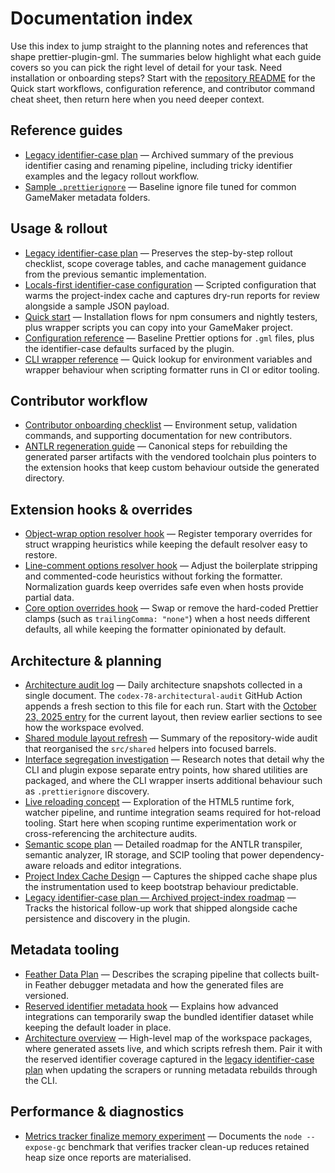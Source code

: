 # Documentation index

Use this index to jump straight to the planning notes and references that shape
prettier-plugin-gml. The summaries below highlight what each guide covers so you
can pick the right level of detail for your task. Need installation or
onboarding steps? Start with the [repository README](../README.md) for the
Quick start workflows, configuration reference, and contributor command cheat
sheet, then return here when you need deeper context.

## Reference guides

- [Legacy identifier-case plan](legacy-identifier-case-plan.md) — Archived
  summary of the previous identifier casing and renaming pipeline, including
  tricky identifier examples and the legacy rollout workflow.
- [Sample `.prettierignore`](examples/example.prettierignore) — Baseline ignore
  file tuned for common GameMaker metadata folders.

## Usage & rollout

- [Legacy identifier-case plan](legacy-identifier-case-plan.md) — Preserves the
  step-by-step rollout checklist, scope coverage tables, and cache management
  guidance from the previous semantic implementation.
- [Locals-first identifier-case configuration](legacy-identifier-case-plan.md#locals-first-configuration-script)
  — Scripted configuration that warms the project-index cache and captures
  dry-run reports for review alongside a sample JSON payload.
- [Quick start](../README.md#quick-start) — Installation flows for npm
  consumers and nightly testers, plus wrapper scripts you can copy into your
  GameMaker project.
- [Configuration reference](../README.md#configuration-reference) — Baseline
  Prettier options for `.gml` files, plus the identifier-case defaults surfaced
  by the plugin.
- [CLI wrapper reference](../README.md#cli-wrapper-environment-knobs) — Quick
  lookup for environment variables and wrapper behaviour when scripting
  formatter runs in CI or editor tooling.

## Contributor workflow

- [Contributor onboarding checklist](contributor-onboarding.md) — Environment
  setup, validation commands, and supporting documentation for new
  contributors.
- [ANTLR regeneration guide](antlr-regeneration.md) — Canonical steps for
  rebuilding the generated parser artifacts with the vendored toolchain plus
  pointers to the extension hooks that keep custom behaviour outside the
  generated directory.

## Extension hooks & overrides

- [Object-wrap option resolver hook](object-wrap-option-resolver-hook.md) —
  Register temporary overrides for struct wrapping heuristics while keeping the
  default resolver easy to restore.
- [Line-comment options resolver hook](line-comment-options-resolver-hook.md)
  — Adjust the boilerplate stripping and commented-code heuristics without
  forking the formatter. Normalization guards keep overrides safe even when
  hosts provide partial data.
- [Core option overrides hook](core-option-overrides-hook.md) — Swap or remove
  the hard-coded Prettier clamps (such as `trailingComma: "none"`) when a host
  needs different defaults, all while keeping the formatter opinionated by
  default.

## Architecture & planning

- [Architecture audit log](architecture-audit-log.md) — Daily architecture
  snapshots collected in a single document. The `codex-78-architectural-audit`
  GitHub Action appends a fresh section to this file for each run. Start with
  the [October 23, 2025 entry](architecture-audit-log.md#2025-10-23--architecture-audit)
  for the current layout, then review earlier sections to see how the workspace
  evolved.
- [Shared module layout refresh](shared-module-layout.md) — Summary of the
  repository-wide audit that reorganised the `src/shared` helpers into
  focused barrels.
- [Interface segregation investigation](interface-segregation-investigation.md)
  — Research notes that detail why the CLI and plugin expose separate entry
  points, how shared utilities are packaged, and where the CLI wrapper inserts
  additional behaviour such as `.prettierignore` discovery.
- [Live reloading concept](live-reloading-concept.md) — Exploration of the HTML5
  runtime fork, watcher pipeline, and runtime integration seams required for
  hot-reload tooling. Start here when scoping runtime experimentation work or
  cross-referencing the architecture audits.
- [Semantic scope plan](semantic-scope-plan.md) — Detailed roadmap for the
  ANTLR transpiler, semantic analyzer, IR storage, and SCIP tooling that power
  dependency-aware reloads and editor integrations.
- [Project Index Cache Design](project-index-cache-design.md) — Captures the
  shipped cache shape plus the instrumentation used to keep bootstrap behaviour
  predictable.
- [Legacy identifier-case plan — Archived project-index roadmap](legacy-identifier-case-plan.md#archived-project-index-roadmap)
  — Tracks the historical follow-up work that shipped alongside cache
  persistence and discovery in the plugin.

## Metadata tooling

- [Feather Data Plan](feather-data-plan.md) — Describes the scraping pipeline
  that collects built-in Feather debugger metadata and how the generated files
  are versioned.
- [Reserved identifier metadata hook](reserved-identifier-metadata-hook.md) —
  Explains how advanced integrations can temporarily swap the bundled
  identifier dataset while keeping the default loader in place.
- [Architecture overview](../README.md#architecture-overview) — High-level map
  of the workspace packages, where generated assets live, and which scripts
  refresh them. Pair it with the reserved identifier coverage captured in the
  [legacy identifier-case plan](legacy-identifier-case-plan.md) when updating the
  scrapers or running metadata rebuilds through the CLI.

## Performance & diagnostics

- [Metrics tracker finalize memory experiment](metrics-tracker-finalize-memory.md)
  — Documents the `node --expose-gc` benchmark that verifies tracker clean-up
  reduces retained heap size once reports are materialised.
